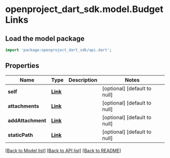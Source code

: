 # openproject_dart_sdk.model.BudgetLinks

## Load the model package
```dart
import 'package:openproject_dart_sdk/api.dart';
```

## Properties
Name | Type | Description | Notes
------------ | ------------- | ------------- | -------------
**self** | [**Link**](Link.md) |  | [optional] [default to null]
**attachments** | [**Link**](Link.md) |  | [optional] [default to null]
**addAttachment** | [**Link**](Link.md) |  | [optional] [default to null]
**staticPath** | [**Link**](Link.md) |  | [optional] [default to null]

[[Back to Model list]](../README.md#documentation-for-models) [[Back to API list]](../README.md#documentation-for-api-endpoints) [[Back to README]](../README.md)


